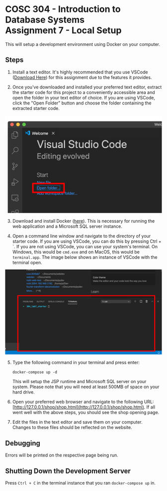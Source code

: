 # COSC 304 - Introduction to Database Systems<br>Assignment 7 - Local Setup

This will setup a development environment using Docker on your computer.

## Steps

1. Install a text editor. It's highly recommended that you use VSCode ([Download Here](https://code.visualstudio.com/Download)) for this assignment due to the features it provides.

2. Once you've downloaded and installed your preferred text editor, extract the starter code for this project to a conveniently accessible area and open the folder in your text editor of choice. If you are using VSCode, click the "Open Folder" button and choose the folder containing the extracted starter code.

<img src="imgs/open_folder.png">

3. Download and install Docker ([here](https://www.docker.com/products/docker-desktop)). This is necessary for running the web application and a Microsoft SQL server instance.

4. Open a command line window and navigate to the directory of your starter code. If you are using VSCode, you can do this by pressing Ctrl + \`. If you are not using VSCode, you can use your system's terminal. On Windows, this would be `cmd.exe` and on MacOS, this would be `terminal.app`. The image below shows an instance of VSCode with the terminal open.

<img src="imgs/terminal.png">

5. Type the following command in your terminal and press enter:

    ```
    docker-compose up -d
    ```

    This will setup the JSP runtime and Microsoft SQL server on your system. Please note that you will need at least 500MB of space on your hard drive.

6. Open your preferred web browser and navigate to the following URL: [http://127.0.0.1/shop/shop.html](http://127.0.0.1/shop/shop.html). If all went well with the above steps, you should see the shop opening page.

7. Edit the files in the text editor and save them on your computer. Changes to these files should be reflected on the website.

## Debugging

Errors will be printed on the respective page being run.

## Shutting Down the Development Server

Press `Ctrl + C` in the terminal instance that you ran `docker-compose up` in.
